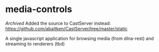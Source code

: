 # media-controls

*Archived* Added the source to CastServer instead: https://github.com/abaitken/CastServer/tree/master/static

A single javascript application for browsing media (from dlna-rest) and streaming to renderers (tbd)

